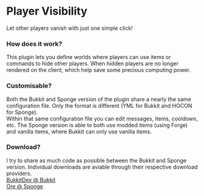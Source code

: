 # Player Visibility
Let other players vanish with just one simple click!

### How does it work?
This plugin lets you define worlds where players can use items or commands to hide other players. When hidden players are no longer rendered on the client, which help save some precious computing power.

### Customisable?
Both the Bukkit and Sponge version of the plugin share a nearly the same configuration file. Only the format is different (YML for Bukkit and HOCON for Sponge).  
Within that same configuration file you can edit messages, items, cooldown, etc. The Sponge version is able to both use modded items (using Forge) and vanilla items, where Bukkit can only use vanilla items.  

### Download?
I try to share as much code as possible between the Bukkit and Sponge version. Individual downloads are aviable through their respective download providers.  
[BukkitDev @ Bukkit](https://dev.bukkit.org/bukkit-plugins/player-visibility/)  
[Ore @ Sponge](https://ore-staging.spongepowered.org/tomudding)  

